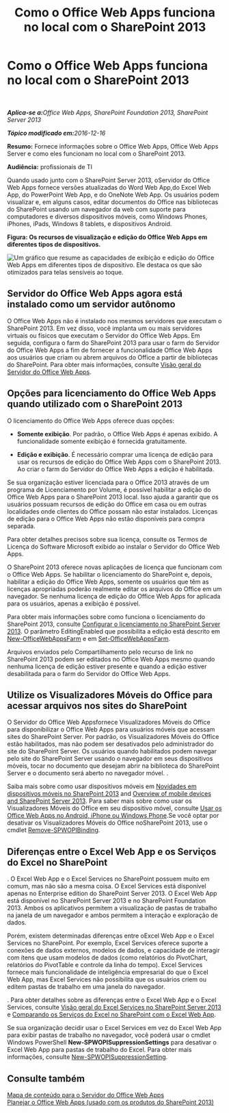 ﻿---
title: Como o Office Web Apps funciona no local com o SharePoint 2013
TOCTitle: Office Web Apps local com o SharePoint 2013
ms:assetid: 8480064e-14a4-4b46-ad6b-0c836b192af2
ms:mtpsurl: https://technet.microsoft.com/pt-br/library/Ff431685(v=office.15)
ms:contentKeyID: 49647112
ms.date: 02/08/2018
mtps_version: v=office.15
ms.translationtype: HT
---

# Como o Office Web Apps funciona no local com o SharePoint 2013

 

_<strong>Aplica-se a:</strong>Office Web Apps, SharePoint Foundation 2013, SharePoint Server 2013_

_<strong>Tópico modificado em:</strong>2016-12-16_

**Resumo:** Fornece informações sobre o Office Web Apps, Office Web Apps Server e como eles funcionam no local com o SharePoint 2013.

**Audiência:** profissionais de TI

Quando usado junto com o SharePoint Server 2013, oServidor do Office Web Apps fornece versões atualizadas do Word Web App,do Excel Web App, do PowerPoint Web App, e do OneNote Web App. Os usuários podem visualizar e, em alguns casos, editar documentos do Office nas bibliotecas do SharePoint usando um navegador da web com suporte para computadores e diversos dispositivos móveis, como Windows Phones, iPhones, iPads, Windows 8 tablets, e dispositivos Android.


**Figura: Os recursos de visualização e edição do Office Web Apps em diferentes tipos de dispositivos.**

![Um gráfico que resume as capacidades de exibição e edição do Office Web Apps em diferentes tipos de dispositivo. Ele destaca os que são otimizados para telas sensíveis ao toque.](images/JJ219437.8bf76669-f511-4e02-8ed3-d658e9e746f0(Office.15).gif "Um gráfico que resume as capacidades de exibição e edição do Office Web Apps em diferentes tipos de dispositivo. Ele destaca os que são otimizados para telas sensíveis ao toque.")

## Servidor do Office Web Apps agora está instalado como um servidor autônomo

O Office Web Apps não é instalado nos mesmos servidores que executam o SharePoint 2013. Em vez disso, você implanta um ou mais servidores virtuais ou físicos que executam o Servidor do Office Web Apps. Em seguida, configura o farm do SharePoint 2013 para usar o farm do Servidor do Office Web Apps a fim de fornecer a funcionalidade Office Web Apps aos usuários que criam ou abrem arquivos do Office a partir de bibliotecas do SharePoint. Para obter mais informações, consulte [Visão geral do Servidor do Office Web Apps](office-web-apps-server-overview.md).

## Opções para licenciamento do Office Web Apps quando utilizado com o SharePoint 2013

O licenciamento do Office Web Apps oferece duas opções:

  - **Somente exibição**. Por padrão, o Office Web Apps é apenas exibido. A funcionalidade somente exibição é fornecida gratuitamente.

  - **Edição e exibição**. É necessário comprar uma licença de edição para usar os recursos de edição do Office Web Apps com o SharePoint 2013. Ao criar o farm do Servidor do Office Web Apps a edição é habilitada.

Se sua organização estiver licenciada para o Office 2013 através de um programa de Licenciamento por Volume, é possível habilitar a edição do Office Web Apps para o SharePoint 2013 local. Isso ajuda a garantir que os usuários possuam recursos de edição do Office em casa ou em outras localidades onde clientes do Office possam não estar instalados. Licenças de edição para o Office Web Apps não estão disponíveis para compra separada.

Para obter detalhes precisos sobre sua licença, consulte os Termos de Licença do Software Microsoft exibido ao instalar o Servidor do Office Web Apps.

O SharePoint 2013 oferece novas aplicações de licença que funcionam com o Office Web Apps. Se habilitar o licenciamento do SharePoint e, depois, habilitar a edição do Office Web Apps, somente os usuários que têm as licenças apropriadas poderão realmente editar os arquivos do Office em um navegador. Se nenhuma licença de edição do Office Web Apps for aplicada para os usuários, apenas a exibição é possível.

Para obter mais informações sobre como funciona o licenciamento do SharePoint 2013, consulte [Configurar o licenciamento no SharePoint Server 2013](https://technet.microsoft.com/pt-br/library/jj219627\(v=office.15\)). O parâmetro EditingEnabled que possibilita a edição está descrito em [New-OfficeWebAppsFarm](https://docs.microsoft.com/en-us/powershell/module/officewebapps/new-officewebappsfarm?view=officewebapps-ps) e em [Set-OfficeWebAppsFarm](https://docs.microsoft.com/en-us/powershell/module/officewebapps/set-officewebappsfarm?view=officewebapps-ps).

Arquivos enviados pelo Compartilhamento pelo recurso de link no SharePoint 2013 podem ser editados no Office Web Apps mesmo quando nenhuma licença de edição estiver presente e quando a edição estiver desabilitada para o farm do Servidor do Office Web Apps.

## Utilize os Visualizadores Móveis do Office para acessar arquivos nos sites do SharePoint

O Servidor do Office Web Appsfornece Visualizadores Móveis do Office para disponibilizar o Office Web Apps para usuários móveis que acessam sites do SharePoint Server. Por padrão, os Visualizadores Móveis do Office estão habilitados, mas não podem ser desativados pelo administrador do site do SharePoint Server. Os usuários quando habilitados podem navegar pelo site do SharePoint Server usando o navegador em seus dispositivos móveis, tocar no documento que desejam abrir na biblioteca do SharePoint Server e o documento será aberto no navegador móvel. .

Saiba mais sobre como usar dispositivos móveis em [Novidades em dispositivos móveis no SharePoint 2013](https://technet.microsoft.com/pt-br/library/fp161352\(v=office.15\)) and [Overview of mobile devices and SharePoint Server 2013](https://technet.microsoft.com/pt-br/library/fp161351\(v=office.15\)). Para saber mais sobre como usar os Visualizadores Móveis do Office em seu dispositivo móvel, consulte [Usar os Office Web Apps no Android, iPhone ou Windows Phone](http://go.microsoft.com/fwlink/p/?linkid=271045).Se você optar por desativar os Visualizadores Móveis do Office noSharePoint 2013, use o cmdlet [Remove-SPWOPIBinding](https://docs.microsoft.com/en-us/powershell/module/sharepoint-server/Remove-SPWOPIBinding?view=sharepoint-ps).

## Diferenças entre o Excel Web App e os Serviços do Excel no SharePoint

. O Excel Web App e o Excel Services no SharePoint possuem muito em comum, mas não são a mesma coisa. O Excel Services está disponível apenas no Enterprise edition do SharePoint Server 2013. O Excel Web App está disponível no SharePoint Server 2013 e no SharePoint Foundation 2013. Ambos os aplicativos permitem a visualização de pastas de trabalho na janela de um navegador e ambos permitem a interação e exploração de dados.

Porém, existem determinadas diferenças entre oExcel Web App e o Excel Services no SharePoint. Por exemplo, Excel Services oferece suporte a conexões de dados externos, modelos de dados, e capacidade de interagir com ítens que usam modelos de dados (como relatórios do PivotChart, relatórios do PivotTable e controle da linha do tempo). Excel Services fornece mais funcionalidade de inteligência empresarial do que o Excel Web App, mas Excel Services não possibilita que os usuários criem ou editem pastas de trabalho em uma janela do navegador.

. Para obter detalhes sobre as diferenças entre o Excel Web App e o Excel Services, consulte [Visão geral do Excel Services no SharePoint Server 2013](https://technet.microsoft.com/pt-br/library/ee424405\(v=office.15\)) e [Comparando os Serviços do Excel no SharePoint com o Excel Web App](http://go.microsoft.com/fwlink/p/?linkid=255460).

Se sua organização decidir usar o Excel Services em vez do Excel Web App para exibir pastas de trabalho no navegador, você poderá usar o cmdlet Windows PowerShell **New-SPWOPISuppressionSettings** para desativar o Excel Web App para pastas de trabalho do Excel. Para obter mais informações, consulte [New-SPWOPISuppressionSetting](https://docs.microsoft.com/en-us/powershell/module/sharepoint-server/New-SPWOPISuppressionSetting?view=sharepoint-ps).

## Consulte também


[Mapa de conteúdo para o Servidor do Office Web Apps](content-roadmap-for-office-web-apps-server.md)  
[Planejar o Office Web Apps (usado com os produtos do SharePoint 2013)](plan-office-web-apps-used-with-sharepoint-2013.md)  
  

[](plan-office-web-apps-used-with-sharepoint-2013.md)

